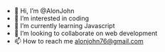 - 👋 Hi, I’m @AlonJohn
- 👀 I’m interested in coding
- 🌱 I’m currently learning Javascript 
- 💞️ I’m looking to collaborate on web development 
- 📫 How to reach me alonjohn76@gmail.com 

<!---
AlonJohn/AlonJohn is a ✨ special ✨ repository because its `README.md` (this file) appears on your GitHub profile.
You can click the Preview link to take a look at your changes.
--->
